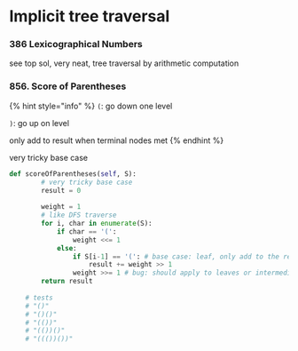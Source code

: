 # Implicit tree traversal

### 386 Lexicographical Numbers

see top sol, very neat, tree traversal by arithmetic computation



### 856. Score of Parentheses

{% hint style="info" %}
`(`: go down one level

`)`: go up on level

only add to result when terminal nodes met
{% endhint %}

very tricky base case



```python
def scoreOfParentheses(self, S):
        # very tricky base case
        result = 0
        
        weight = 1
        # like DFS traverse
        for i, char in enumerate(S):
            if char == '(':
                weight <<= 1
            else:
                if S[i-1] == '(': # base case: leaf, only add to the result in this situation
                    result += weight >> 1
                weight >>= 1 # bug: should apply to leaves or intermediate nodes
        return result
    
    # tests
    # "()"
    # "()()"
    # "(())"
    # "(())()"
    # "((())())"
```


